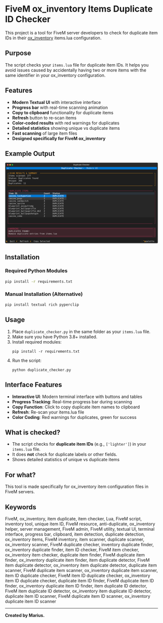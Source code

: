 # FiveM ox_inventory Items Duplicate ID Checker

This project is a tool for FiveM server developers to check for duplicate item IDs in their [ox_inventory](https://github.com/CommunityOx/ox_inventory) items.lua configuration.

## Purpose

The script checks your `items.lua` file for duplicate item IDs. It helps you avoid issues caused by accidentally having two or more items with the same identifier in your ox_inventory configuration.

## Features
- **Modern Textual UI** with interactive interface
- **Progress bar** with real-time scanning animation
- **Copy to clipboard** functionality for duplicate items
- **Refresh** button to re-scan items
- **Color-coded results** with red warnings for duplicates
- **Detailed statistics** showing unique vs duplicate items
- **Fast scanning** of large item files
- **Designed specifically for FiveM ox_inventory**

## Example Output

![Console Example](console.svg)

## Installation

### Required Python Modules
```bash
pip install -r requirements.txt
```

### Manual Installation (Alternative)
```bash
pip install textual rich pyperclip
```

## Usage
1. Place `duplicate_checker.py` in the same folder as your `items.lua` file.
2. Make sure you have Python 3.8+ installed.
3. Install required modules:
   ```
   pip install -r requirements.txt
   ```
4. Run the script:
   ```
   python duplicate_checker.py
   ```

## Interface Features
- **Interactive UI**: Modern terminal interface with buttons and tables
- **Progress Tracking**: Real-time progress bar during scanning
- **Copy Function**: Click to copy duplicate item names to clipboard
- **Refresh**: Re-scan your items.lua file
- **Color Coding**: Red warnings for duplicates, green for success

## What is checked?
- The script checks for **duplicate item IDs** (e.g., `['lighter']`) in your `items.lua` file.
- It does **not** check for duplicate labels or other fields.
- Shows detailed statistics of unique vs duplicate items

## For what?
This tool is made specifically for ox_inventory item configuration files in FiveM servers.

## Keywords
FiveM, ox_inventory, item duplicate, item checker, Lua, FiveM script, inventory tool, unique item ID, FiveM resource, anti-duplicate, ox_inventory helper, server management, FiveM admin, FiveM utility, textual UI, terminal interface, progress bar, clipboard, item detection, duplicate detection, ox_inventory items, FiveM inventory, item scanner, duplicate scanner, ox_inventory scanner, FiveM duplicate checker, inventory duplicate finder, ox_inventory duplicate finder, item ID checker, FiveM item checker, ox_inventory item checker, duplicate item finder, FiveM duplicate item finder, ox_inventory duplicate item finder, item duplicate detector, FiveM item duplicate detector, ox_inventory item duplicate detector, duplicate item scanner, FiveM duplicate item scanner, ox_inventory duplicate item scanner, item ID duplicate checker, FiveM item ID duplicate checker, ox_inventory item ID duplicate checker, duplicate item ID finder, FiveM duplicate item ID finder, ox_inventory duplicate item ID finder, item duplicate ID detector, FiveM item duplicate ID detector, ox_inventory item duplicate ID detector, duplicate item ID scanner, FiveM duplicate item ID scanner, ox_inventory duplicate item ID scanner

---

**Created by Marius.**